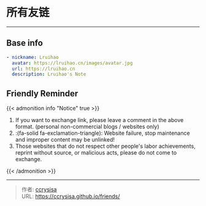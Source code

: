 # 所有友链


<!-- When you set data `friends.yml` in `yourProject/data/` directory, it will be automatically loaded here. -->

---

<!-- You can define additional content below for this page. -->

## Base info

```yaml
- nickname: Lruihao
  avatar: https://lruihao.cn/images/avatar.jpg
  url: https://lruihao.cn
  description: Lruihao's Note
```

## Friendly Reminder

{{< admonition info "Notice" true >}}

1. If you want to exchange link, please leave a comment in the above format. (personal non-commercial blogs / websites only)
2. :(fa-solid fa-exclamation-triangle): Website failure, stop maintenance and improper content may be unlinked!
3. Those websites that do not respect other people's labor achievements, reprint without source, or malicious acts, please do not come to exchange.

{{< /admonition >}}


---

> 作者: [ccrysisa](https://github.com/ccrysisa)  
> URL: https://ccrysisa.github.io/friends/  

